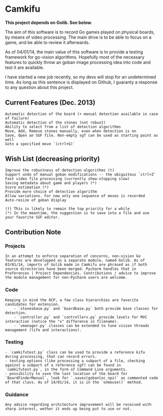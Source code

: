 
Camkifu
=======

**This project depends on Golib. See below.**

The aim of this software is to record Go games played on physical boards, by means of video processing. The main drive is to be able to focus on a game, and be able to review it afterwards.

As of 04/01/14, the main value of this software is to provide a testing framework for go-vision algorithms. Hopefully most of the necessary features to quickly throw an goban image processing idea into code and test it are available.

I have started a new job recently, so my devs will stop for an undetermined time. As long as this sentence is displayed on Github, I guaranty a response to any question about this project.

Current Features (Dec. 2013)
----------------------------
    Automatic detection of the board (+ manual detection available in case of failure)
    Automatic detection of the stones (not robust)
    Ability to select from a list of detection algorithms
    Move, Add, Remove stones manually, even when detection is on
    Save, Open an SGF file. Non-empty sgf can be used as starting point as well
    Goto a specified move `(ctrl+G)`

Wish List (decreasing priority)
-------------------------------
    Improve the robustness of detection algorithms (†)
    Support undo of manual goban modifications -- the ubiquitous `ctrl+Z`
    Fast video file processing (currently show-stopping slow)
    Saving metadata about game and players (*)
    Score estimation (*)
    Provide more choice of detection algorithm
    Allow variations. For now only one sequence of moves is recorded
    Auto-resize of goban display

    (†) This is likely to remain the top priority for a while
    (*) In the meantime, the suggestion is to save into a file and use your favorite SGF editor.


Contribution Note
-----------------

### Projects
    In an attempt to enforce separation of concerns, non-vision Go features are developped as a separate module, named Golib. As of 03/01/14, imports of Golib made in Camkifu are phrased as if both source directories have been merged. Pycharm handles that in Preferences | Project Dependencies. Contributions / advice to improve the module management for non-Pycharm users are welcome.

### Code
    Keeping in mind the OCP, a few class hierarchies are favorite candidates for extension.
        - `stonesbase.py` and `boardbase.py` both provide base classes for detection.
        - `controller.py` and `controllerv.py` provide levels for MVC interaction (notice the "v" difference in filename).
        - `vmanager.py` classes can be extended to tune vision threads management (life and interactions).

### Testing
    - `camkifutest.py` class can be used to provide a reference kifu during processing, that can record errors.
    - testing options (like processing a subpart of a file, checking against a subpart of a reference sgf) can be found in `camkifutest.py`, in the form of Command Line arguments.
    - possibility to save the last location of the board for `BoardFinderManual`, look for `.savez(gobanloc_npz)` as commented code of that class. As of 14/01/14, it is in the `onmouse()` method.

### Guidance
    Any advice regarding architecture improvement will be received with sharp interest, wether it ends up being put to use or not.



